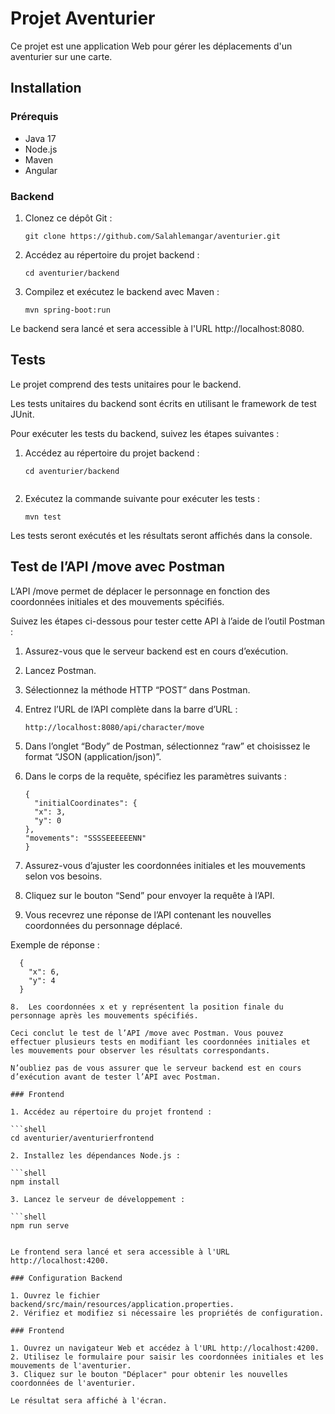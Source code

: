 # Projet Aventurier

Ce projet est une application Web pour gérer les déplacements d'un aventurier sur une carte.

## Installation

### Prérequis

- Java 17
- Node.js
- Maven
- Angular

### Backend

1. Clonez ce dépôt Git :

   ```shell
   git clone https://github.com/Salahlemangar/aventurier.git

2. Accédez au répertoire du projet backend :

   ```shell 
   cd aventurier/backend

3. Compilez et exécutez le backend avec Maven :

   ```shell
   mvn spring-boot:run
   
Le backend sera lancé et sera accessible à l'URL http://localhost:8080.

## Tests

Le projet comprend des tests unitaires pour le backend.


Les tests unitaires du backend sont écrits en utilisant le framework de test JUnit.

Pour exécuter les tests du backend, suivez les étapes suivantes :

1.	Accédez au répertoire du projet backend :

    ```shell
    cd aventurier/backend


2.	Exécutez la commande suivante pour exécuter les tests :

    ```shell
    mvn test

Les tests seront exécutés et les résultats seront affichés dans la console.

## Test de l’API /move avec Postman

L’API /move permet de déplacer le personnage en fonction des coordonnées initiales et des mouvements spécifiés.

Suivez les étapes ci-dessous pour tester cette API à l’aide de l’outil Postman :

1.	Assurez-vous que le serveur backend est en cours d’exécution.
2.	Lancez Postman.
3.	Sélectionnez la méthode HTTP “POST” dans Postman.
4.	Entrez l’URL de l’API complète dans la barre d’URL :

    ```shell
    http://localhost:8080/api/character/move

5.	Dans l’onglet “Body” de Postman, sélectionnez “raw” et choisissez le format “JSON (application/json)”.
6.	Dans le corps de la requête, spécifiez les paramètres suivants :

    ```shell
    {
      "initialCoordinates": {
      "x": 3,
      "y": 0
    },
    "movements": "SSSSEEEEEENN"
    }

6.	Assurez-vous d’ajuster les coordonnées initiales et les mouvements selon vos besoins.
7.	Cliquez sur le bouton “Send” pour envoyer la requête à l’API.
8.	Vous recevrez une réponse de l’API contenant les nouvelles coordonnées du personnage déplacé.

Exemple de réponse :

   ```shell
     {
       "x": 6,
       "y": 4
     }

8.	Les coordonnées x et y représentent la position finale du personnage après les mouvements spécifiés.

Ceci conclut le test de l’API /move avec Postman. Vous pouvez effectuer plusieurs tests en modifiant les coordonnées initiales et les mouvements pour observer les résultats correspondants.

N’oubliez pas de vous assurer que le serveur backend est en cours d’exécution avant de tester l’API avec Postman.

### Frontend

1. Accédez au répertoire du projet frontend :

   ```shell
   cd aventurier/aventurierfrontend
   
2. Installez les dépendances Node.js :

   ```shell
   npm install
   
3. Lancez le serveur de développement :

   ```shell
   npm run serve

   
Le frontend sera lancé et sera accessible à l'URL http://localhost:4200.

### Configuration Backend

1. Ouvrez le fichier backend/src/main/resources/application.properties.
2. Vérifiez et modifiez si nécessaire les propriétés de configuration.

### Frontend

1. Ouvrez un navigateur Web et accédez à l'URL http://localhost:4200.
2. Utilisez le formulaire pour saisir les coordonnées initiales et les mouvements de l'aventurier.
3. Cliquez sur le bouton "Déplacer" pour obtenir les nouvelles coordonnées de l'aventurier.

Le résultat sera affiché à l'écran.






